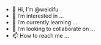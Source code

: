 - 👋 Hi, I’m @weidifu
- 👀 I’m interested in ...
- 🌱 I’m currently learning ...
- 💞️ I’m looking to collaborate on ...
- 📫 How to reach me ...

<!---
weidifu/weidifu is a ✨ special ✨ repository because its `README.md` (this file) appears on your GitHub profile.
You can click the Preview link to take a look at your changes.
--->

